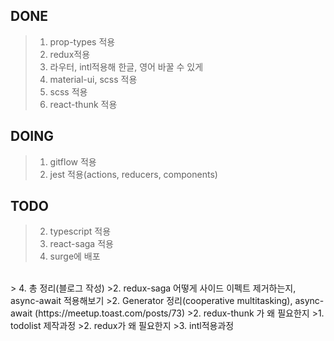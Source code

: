 DONE
----
> 1. prop-types 적용
> 2. redux적용
> 3. 라우터, intl적용해 한글, 영어 바꿀 수 있게
> 4. material-ui, scss 적용
> 5. scss 적용
> 6. react-thunk 적용

DOING
---
> 1. gitflow 적용
> 2. jest 적용(actions, reducers, components)

TODO
----
> 2. typescript 적용
> 0. react-saga 적용
> 3. surge에 배포
<br/>
> 4. 총 정리(블로그 작성)
>2. redux-saga 어떻게 사이드 이펙트 제거하는지, async-await 적용해보기
>2. Generator 정리(cooperative multitasking), async-await (https://meetup.toast.com/posts/73)
>2. redux-thunk 가 왜 필요한지
>1. todolist 제작과정
>2. redux가 왜 필요한지
>3. intl적용과정
